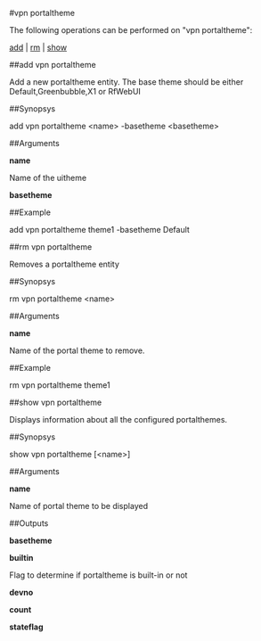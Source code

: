 #vpn portaltheme

The following operations can be performed on "vpn portaltheme":


[add](#add-vpn-portaltheme) | [rm](#rm-vpn-portaltheme) | [show](#show-vpn-portaltheme)

##add vpn portaltheme

Add a new portaltheme entity. The base theme should be either Default,Greenbubble,X1 or RfWebUI


##Synopsys

add vpn portaltheme &lt;name> -basetheme &lt;basetheme>


##Arguments

<b>name</b>
Name of the uitheme

<b>basetheme</b>



##Example

add vpn portaltheme theme1 -basetheme Default

##rm vpn portaltheme

Removes a portaltheme entity


##Synopsys

rm vpn portaltheme &lt;name>


##Arguments

<b>name</b>
Name of the portal theme to remove.



##Example

rm vpn portaltheme theme1

##show vpn portaltheme

Displays information about all the configured portalthemes.


##Synopsys

show vpn portaltheme [&lt;name>]


##Arguments

<b>name</b>
Name of portal theme to be displayed



##Outputs

<b>basetheme</b>

<b>builtin</b>
Flag to determine if portaltheme is built-in or not

<b>devno</b>

<b>count</b>

<b>stateflag</b>



